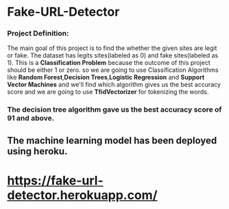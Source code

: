# Fake-URL-Detector

### Project Definition:
The main goal of this project is to find the whether the given sites are legit or fake. The dataset has legits sites(labeled as 0) and  fake sites(labeled as 1). 
This is a **Classification Problem** because the outcome of this project should be either 1 or zero. so we are going to use Classification Algorithms like 
**Random Forest**,**Decision Trees**,**Logistic Regression** and **Support Vector Machines** and we'll find which algorithm gives us the best accuracy score 
and we are going to use **TfidVectorizer** for tokenizing the words.

### The decision tree algorithm gave us the best accuracy score of 91 and above.

## The machine learning model has been deployed using heroku.

# https://fake-url-detector.herokuapp.com/
